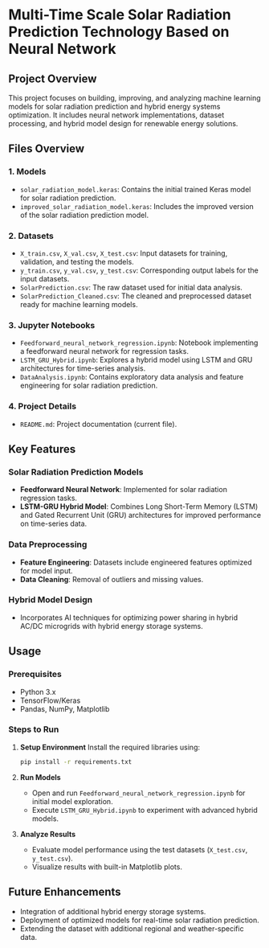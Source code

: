 # Multi-Time Scale Solar Radiation Prediction Technology  Based on Neural Network

## Project Overview
This project focuses on building, improving, and analyzing machine learning models for solar radiation prediction and hybrid energy systems optimization. It includes neural network implementations, dataset processing, and hybrid model design for renewable energy solutions.

## Files Overview

### 1. **Models**
   - `solar_radiation_model.keras`: Contains the initial trained Keras model for solar radiation prediction.
   - `improved_solar_radiation_model.keras`: Includes the improved version of the solar radiation prediction model.

### 2. **Datasets**
   - `X_train.csv`, `X_val.csv`, `X_test.csv`: Input datasets for training, validation, and testing the models.
   - `y_train.csv`, `y_val.csv`, `y_test.csv`: Corresponding output labels for the input datasets.
   - `SolarPrediction.csv`: The raw dataset used for initial data analysis.
   - `SolarPrediction_Cleaned.csv`: The cleaned and preprocessed dataset ready for machine learning models.

### 3. **Jupyter Notebooks**
   - `Feedforward_neural_network_regression.ipynb`: Notebook implementing a feedforward neural network for regression tasks.
   - `LSTM_GRU_Hybrid.ipynb`: Explores a hybrid model using LSTM and GRU architectures for time-series analysis.
   - `DataAnalysis.ipynb`: Contains exploratory data analysis and feature engineering for solar radiation prediction.

### 4. **Project Details**
   - `README.md`: Project documentation (current file).

## Key Features

### Solar Radiation Prediction Models
- **Feedforward Neural Network**: Implemented for solar radiation regression tasks.
- **LSTM-GRU Hybrid Model**: Combines Long Short-Term Memory (LSTM) and Gated Recurrent Unit (GRU) architectures for improved performance on time-series data.

### Data Preprocessing
- **Feature Engineering**: Datasets include engineered features optimized for model input.
- **Data Cleaning**: Removal of outliers and missing values.

### Hybrid Model Design
- Incorporates AI techniques for optimizing power sharing in hybrid AC/DC microgrids with hybrid energy storage systems.

## Usage

### Prerequisites
- Python 3.x
- TensorFlow/Keras
- Pandas, NumPy, Matplotlib

### Steps to Run
1. **Setup Environment**
   Install the required libraries using:
   ```bash
   pip install -r requirements.txt
   ```

2. **Run Models**
   - Open and run `Feedforward_neural_network_regression.ipynb` for initial model exploration.
   - Execute `LSTM_GRU_Hybrid.ipynb` to experiment with advanced hybrid models.

3. **Analyze Results**
   - Evaluate model performance using the test datasets (`X_test.csv`, `y_test.csv`).
   - Visualize results with built-in Matplotlib plots.

## Future Enhancements
- Integration of additional hybrid energy storage systems.
- Deployment of optimized models for real-time solar radiation prediction.
- Extending the dataset with additional regional and weather-specific data.
